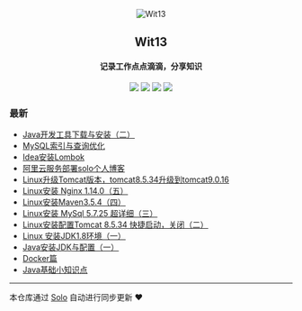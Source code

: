 <p align="center"><img alt="Wit13" src="https://static.b3log.org/images/brand/solo-32.png"></p><h2 align="center">
Wit13
</h2>

<h4 align="center">记录工作点点滴滴，分享知识</h4>
<p align="center"><a title="Wit13" target="_blank" href="https://github.com/Wit13/solo-blog"><img src="https://img.shields.io/github/last-commit/Wit13/solo-blog.svg?style=flat-square"></a>
<a title="GitHub repo size in bytes" target="_blank" href="https://github/Wit13/solo-blog"><img src="https://img.shields.io/github/repo-size/Wit13/solo-blog.svg?style=flat-square"></a>
<a title="Solo Version" target="_blank" href="https://github.com/b3log/solo/releases"><img src="https://img.shields.io/badge/solo-3.6.0-f1e05a.svg?style=flat-square"></a>
<a title="Hits" target="_blank" href="https://github.com/b3log/hits"><img src="https://hits.b3log.org/Wit13/solo-blog.svg"></a></p>

### 最新

* [Java开发工具下载与安装（二）](http://witbolg.com/solo12/javanote_02)
* [MySQL索引与查询优化](http://witbolg.com/solo12/mysql_optimize_01)
* [Idea安装Lombok](http://witbolg.com/solo12/idea_01)
* [阿里云服务部署solo个人博客](http://witbolg.com/solo12/linux_solo_mtn)
* [Linux升级Tomcat版本，tomcat8.5.34升级到tomcat9.0.16](http://witbolg.com/solo12/linux_other_01)
* [Linux安装 Nginx 1.14.0（五）](http://witbolg.com/solo12/linux_05)
* [Linux安装Maven3.5.4（四）](http://witbolg.com/solo12/linux_04)
* [Linux安装 MySql 5.7.25 超详细（三）](http://witbolg.com/solo12/linux_03)
* [Linux安装配置Tomcat 8.5.34 快捷启动，关闭（二）](http://witbolg.com/solo12/linux_02)
* [Linux 安装JDK1.8环境（一）](http://witbolg.com/solo12/linux_01)
* [Java安装JDK与配置（一）](http://witbolg.com/solo12/javanote_01)
* [Docker篇](http://witbolg.com/solo12/docker)
* [Java基础小知识点](http://witbolg.com/solo12/interview-list)



---

本仓库通过 [Solo](https://github.com/b3log/solo) 自动进行同步更新 ❤️ 